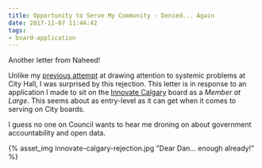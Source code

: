 ```yaml
---
title: Opportunity to Serve My Community - Denied... Again
date: 2017-11-07 11:44:42
tags:
- board-application
---
```


Another letter from Naheed!

Unlike my [previous attempt](/2017/03/28/A-Groovy-Letter-from-a-Gnarly-Mayor/) at drawing attention to systemic problems at City Hall, I was surprised by this rejection. This letter is in response to an application I made to sit on the [Innovate Calgary](https://www.innovatecalgary.com/) board as a _Member at Large_. This seems about as entry-level as it can get when it comes to serving on City boards. 

I guess no one on Council wants to hear me droning on about government accountability and open data.

{% asset_img innovate-calgary-rejection.jpg "Dear Dan... enough already!" %}
